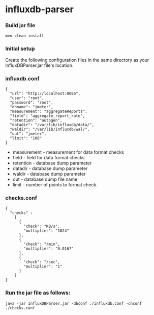 # influxdb-parser

### Build jar file

```
mvn clean install
```

### Initial setup

Create the following configuration files in the same directory as your InfluxDBParser.jar file's location.

### influxdb.conf

```
{
  "url": "http://localhost:8086",
  "user": "root",
  "password": "root",
  "dbname": "jmeter",
  "measurement": "aggregateReports",
  "field": "aggregate_report_rate",
  "retention": "autogen",
  "datadir": "/var/lib/influxdb/data/",
  "waldir": "/var/lib/influxdb/wal/",
  "out": "jmeter",
  "limit": "100"
}
```

* measurement - measurement for data format checks
* field - field for data format checks
* retention - database dump parameter
* datadir - database dump parameter
* waldir - database dump parameter
* out - database dump file name
* limit - number of points to format check.

### checks.conf

```
{
  "checks" :
    [
      {
        "check": "KB/s",
        "multiplier": "1024"
      },
      {
        "check": "/min",
        "multiplier": "0.0167"
      },
      {
        "check": "/sec",
        "multiplier": "1"
      }
    ]
}
```

### Run the jar file as follows:

```
java -jar InfluxDBParser.jar -dbconf ./influxdb.conf -chconf ./checks.conf
```
